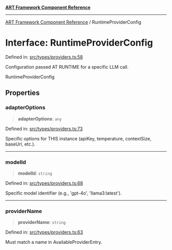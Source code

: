 [**ART Framework Component Reference**](../README.md)

***

[ART Framework Component Reference](../README.md) / RuntimeProviderConfig

# Interface: RuntimeProviderConfig

Defined in: [src/types/providers.ts:58](https://github.com/hashangit/ART/blob/1e49ae91e230443ba790ac800658233963b3d60c/src/types/providers.ts#L58)

Configuration passed AT RUNTIME for a specific LLM call.

 RuntimeProviderConfig

## Properties

### adapterOptions

> **adapterOptions**: `any`

Defined in: [src/types/providers.ts:73](https://github.com/hashangit/ART/blob/1e49ae91e230443ba790ac800658233963b3d60c/src/types/providers.ts#L73)

Specific options for THIS instance (apiKey, temperature, contextSize, baseUrl, etc.).

***

### modelId

> **modelId**: `string`

Defined in: [src/types/providers.ts:68](https://github.com/hashangit/ART/blob/1e49ae91e230443ba790ac800658233963b3d60c/src/types/providers.ts#L68)

Specific model identifier (e.g., 'gpt-4o', 'llama3:latest').

***

### providerName

> **providerName**: `string`

Defined in: [src/types/providers.ts:63](https://github.com/hashangit/ART/blob/1e49ae91e230443ba790ac800658233963b3d60c/src/types/providers.ts#L63)

Must match a name in AvailableProviderEntry.
